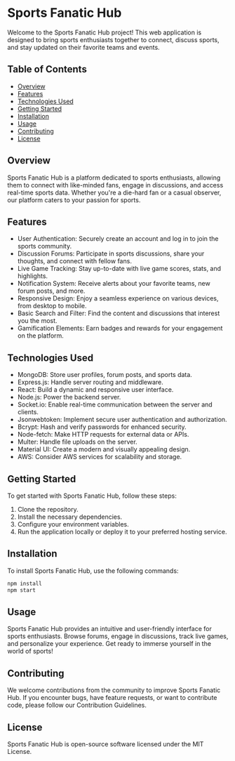 # Sports Fanatic Hub

Welcome to the Sports Fanatic Hub project! This web application is designed to bring sports enthusiasts together to connect, discuss sports, and stay updated on their favorite teams and events.

## Table of Contents

- [Overview](#overview)
- [Features](#features)
- [Technologies Used](#technologies-used)
- [Getting Started](#getting-started)
- [Installation](#installation)
- [Usage](#usage)
- [Contributing](#contributing)
- [License](#license)

## Overview

Sports Fanatic Hub is a platform dedicated to sports enthusiasts, allowing them to connect with like-minded fans, engage in discussions, and access real-time sports data. Whether you're a die-hard fan or a casual observer, our platform caters to your passion for sports.

## Features

- User Authentication: Securely create an account and log in to join the sports community.
- Discussion Forums: Participate in sports discussions, share your thoughts, and connect with fellow fans.
- Live Game Tracking: Stay up-to-date with live game scores, stats, and highlights.
- Notification System: Receive alerts about your favorite teams, new forum posts, and more.
- Responsive Design: Enjoy a seamless experience on various devices, from desktop to mobile.
- Basic Search and Filter: Find the content and discussions that interest you the most.
- Gamification Elements: Earn badges and rewards for your engagement on the platform.

## Technologies Used

- MongoDB: Store user profiles, forum posts, and sports data.
- Express.js: Handle server routing and middleware.
- React: Build a dynamic and responsive user interface.
- Node.js: Power the backend server.
- Socket.io: Enable real-time communication between the server and clients.
- Jsonwebtoken: Implement secure user authentication and authorization.
- Bcrypt: Hash and verify passwords for enhanced security.
- Node-fetch: Make HTTP requests for external data or APIs.
- Multer: Handle file uploads on the server.
- Material UI: Create a modern and visually appealing design.
- AWS: Consider AWS services for scalability and storage.

## Getting Started

To get started with Sports Fanatic Hub, follow these steps:

1. Clone the repository.
2. Install the necessary dependencies.
3. Configure your environment variables.
4. Run the application locally or deploy it to your preferred hosting service.

## Installation

To install Sports Fanatic Hub, use the following commands:

```bash
npm install
npm start
```

## Usage

Sports Fanatic Hub provides an intuitive and user-friendly interface for sports enthusiasts. Browse forums, engage in discussions, track live games, and personalize your experience. Get ready to immerse yourself in the world of sports!

## Contributing

We welcome contributions from the community to improve Sports Fanatic Hub. If you encounter bugs, have feature requests, or want to contribute code, please follow our Contribution Guidelines.

## License

Sports Fanatic Hub is open-source software licensed under the MIT License.
